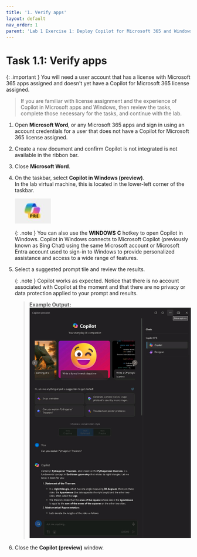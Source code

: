 ```yaml
---
title: '1. Verify apps'
layout: default
nav_order: 1
parent: 'Lab 1 Exercise 1: Deploy Copilot for Microsoft 365 and Windows Copilot'
---
```


# Task 1.1: Verify apps

{: .important } You will need a user account that has a license with Microsoft 365 apps assigned and doesn't yet have a Copilot for Microsoft 365 license assigned.  
>If you are familiar with license assignment and the experience of Copilot in Microsoft apps and Windows, then review the tasks, complete those necessary for the tasks, and continue with the lab.

1. Open **Microsoft Word**, or any Microsoft 365 apps and sign in using an account credentials for a user that does not have a Copilot for Microsoft 365 license assigned.

1. Create a new document and confirm Copilot is not integrated is not available in the ribbon bar.

1. Close **Microsoft Word**.

1. On the taskbar, select **Copilot in Windows (preview)**.  
    In the lab virtual machine, this is located in the lower-left corner of the taskbar.

    ![CopilotinWindowsIcon.jpg](../media/Updates/CopilotinWindowsIcon.jpg "Copilot in Windows taskbar icon")

    {: .note } You can also use the **WINDOWS** **C** hotkey to open Copilot in Windows. Copilot in Windows connects to Microsoft Copilot (previously known as Bing Chat) using the same Microsoft account or Microsoft Entra account used to sign-in to Windows to provide personalized assistance and access to a wide range of features. 

1. Select a suggested prompt tile and review the results.

    {: .note } Copilot works as expected. Notice that there is no account associated with Copilot at the moment and that there are no privacy or data protection applied to your prompt and results.
    >
    >**Example Output:**
    > ![b3.jpg](../media/lab1/b3.jpg)

1. Close the **Copilot (preview)** window. 

